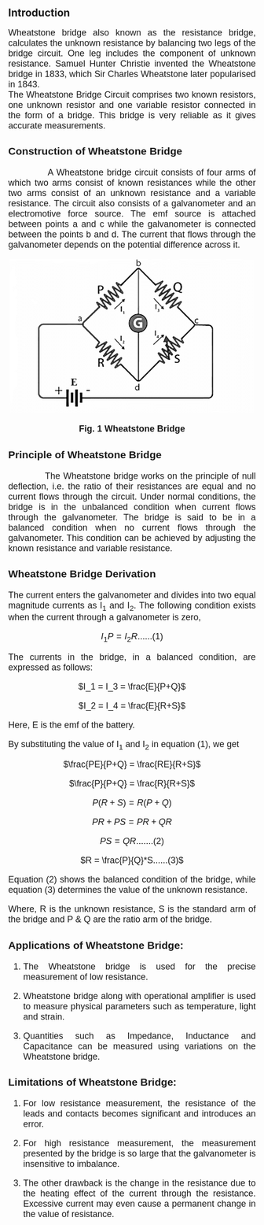 ## Introduction

<div style="text-align: justify; font-size: 18px;font-family: 'Nunito Sans',sans-serif;">
Wheatstone bridge also known as the resistance bridge, calculates the unknown resistance by balancing two legs of the bridge circuit. One leg includes the component of unknown resistance. Samuel Hunter Christie invented the Wheatstone bridge in 1833, which Sir Charles Wheatstone later popularised in 1843.<br>
The Wheatstone Bridge Circuit comprises two known resistors, one unknown resistor and one variable resistor connected in the form of a bridge. This bridge is very reliable as it gives accurate measurements.<br>

### Construction of Wheatstone Bridge
&nbsp;&nbsp;&nbsp;&nbsp;&nbsp;&nbsp;&nbsp;&nbsp;&nbsp;&nbsp;&nbsp;&nbsp;A Wheatstone bridge circuit consists of four arms of which two arms consist of known resistances while the other two arms consist of an unknown resistance and a variable resistance. The circuit also consists of a galvanometer and an electromotive force source. The emf source is attached between points a and c while the galvanometer is connected between the points b and d. The current that flows through the galvanometer depends on the potential difference across it.<br>

<center>

![circuit](images/circuit.png)

**Fig. 1 Wheatstone Bridge**

</center>

### Principle of Wheatstone Bridge
&nbsp;&nbsp;&nbsp;&nbsp;&nbsp;&nbsp;&nbsp;&nbsp;&nbsp;&nbsp;&nbsp;&nbsp;The Wheatstone bridge works on the principle of null deflection, i.e. the ratio of their resistances are equal and no current flows through the circuit. Under normal conditions, the bridge is in the unbalanced condition when current flows through the galvanometer. The bridge is said to be in a balanced condition when no current flows through the galvanometer. This condition can be achieved by adjusting the known resistance and variable resistance.<br>

### Wheatstone Bridge Derivation
The current enters the galvanometer and divides into two equal magnitude currents as I<sub>1</sub> and I<sub>2</sub>. The following condition exists when the current through a galvanometer is zero,

<center>

$I_1P = I_2R......(1)$

</center>

The currents in the bridge, in a balanced condition, are expressed as follows:

<center>

$I_1 = I_3 = \frac{E}{P+Q}$ 

</center>

<center>

$I_2 = I_4 = \frac{E}{R+S}$  

</center>

Here, E is the emf of the battery.

By substituting the value of I<sub>1</sub> and I<sub>2</sub> in equation (1), we get

<center>

$\frac{PE}{P+Q} = \frac{RE}{R+S}$

</center>

<center>

$\frac{P}{P+Q} = \frac{R}{R+S}$

</center>

<center>

$P(R+S) = R(P+Q)$

</center>

<center>

$PR + PS = PR + QR$

</center>

<center>

$PS = QR.......(2)$

</center>

<center>

$R = \frac{P}{Q}*S......(3)$

</center>

Equation (2) shows the balanced condition of the bridge, while equation (3) determines the value of the unknown resistance.<br>

Where, R is the unknown resistance, S is the standard arm of the bridge and P & Q are the ratio arm of the bridge.

### Applications of Wheatstone Bridge: 
1. The Wheatstone bridge is used for the precise measurement of low resistance. 

2. Wheatstone bridge along with operational amplifier is used to measure physical parameters such as temperature, light and strain. 

3. Quantities such as Impedance, Inductance and Capacitance can be measured using variations on the Wheatstone bridge.


### Limitations of Wheatstone Bridge: 
1. For low resistance measurement, the resistance of the leads and contacts becomes significant and introduces an error.

2. For high resistance measurement, the measurement presented by the bridge is so large that the galvanometer is insensitive to imbalance. 

3. The other drawback is the change in the resistance due to the heating effect of the current through the resistance. Excessive current may even cause a permanent change in the value of resistance.

<div>